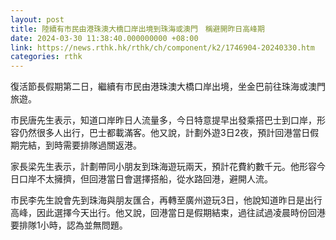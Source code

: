 ```yaml
---
layout: post
title: 陸續有市民由港珠澳大橋口岸出境到珠海或澳門　稱避開昨日高峰期
date: 2024-03-30 11:38:40.000000000 +08:00
link: https://news.rthk.hk/rthk/ch/component/k2/1746904-20240330.htm
categories: rthk
---
```


復活節長假期第二日，繼續有市民由港珠澳大橋口岸出境，坐金巴前往珠海或澳門旅遊。

市民唐先生表示，知道口岸昨日人流量多，今日特意提早出發乘搭巴士到口岸，形容仍然很多人出行，巴士都載滿客。他又說，計劃外遊3日2夜，預計回港當日假期完結，到時需要排隊過關返港。

家長梁先生表示，計劃帶同小朋友到珠海遊玩兩天，預計花費約數千元。他形容今日口岸不太擁擠，但回港當日會選擇搭船，從水路回港，避開人流。

市民李先生說會先到珠海與朋友匯合，再轉至廣州遊玩3日，他說知道昨日是出行高峰，因此選擇今天出行。他又說，回港當日是假期結束，過往試過凌晨時份回港要排隊1小時，認為並無問題。
